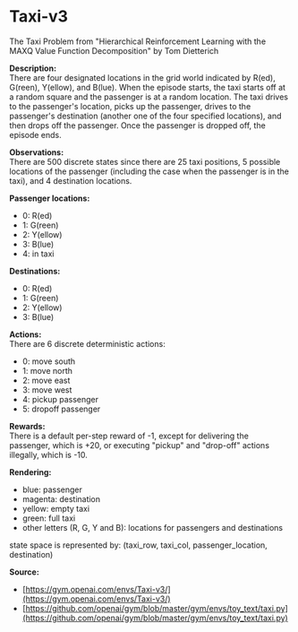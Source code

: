 # Taxi-v3

The Taxi Problem from "Hierarchical Reinforcement Learning with the MAXQ Value Function Decomposition" by Tom Dietterich
    
**Description:**  
There are four designated locations in the grid world indicated by R(ed), G(reen), Y(ellow), and B(lue). When the episode starts, the taxi starts off at a random square and the passenger is at a random location. The taxi drives to the passenger's location, picks up the passenger, drives to the passenger's destination (another one of the four specified locations), and then drops off the passenger. Once the passenger is dropped off, the episode ends.
    
**Observations:**   
There are 500 discrete states since there are 25 taxi positions, 5 possible locations of the passenger (including the case when the passenger is in the taxi), and 4 destination locations. 
    
**Passenger locations:**  
- 0: R(ed)
- 1: G(reen)
- 2: Y(ellow)
- 3: B(lue)
- 4: in taxi

**Destinations:**  
- 0: R(ed)
- 1: G(reen)
- 2: Y(ellow)
- 3: B(lue)

**Actions:**  
There are 6 discrete deterministic actions:  
- 0: move south
- 1: move north
- 2: move east 
- 3: move west 
- 4: pickup passenger
- 5: dropoff passenger

**Rewards:**  
There is a default per-step reward of -1, except for delivering the passenger, which is +20, or executing "pickup" and "drop-off" actions illegally, which is -10.

**Rendering:**  
- blue: passenger
- magenta: destination
- yellow: empty taxi
- green: full taxi
- other letters (R, G, Y and B): locations for passengers and destinations

state space is represented by: (taxi_row, taxi_col, passenger_location, destination)

**Source:**  
* [https://gym.openai.com/envs/Taxi-v3/](https://gym.openai.com/envs/Taxi-v3/)
* [https://github.com/openai/gym/blob/master/gym/envs/toy_text/taxi.py](https://github.com/openai/gym/blob/master/gym/envs/toy_text/taxi.py)